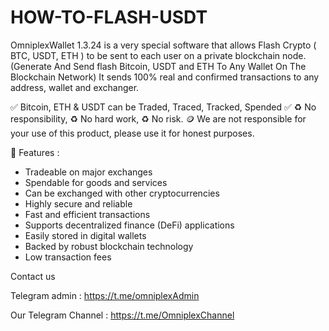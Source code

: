 # HOW-TO-FLASH-USDT

OmniplexWallet 1.3.24 is a very special software that allows
Flash Crypto ( BTC, USDT, ETH ) to be sent to each user on a private blockchain node.
(Generate And Send flash Bitcoin, USDT and ETH To Any Wallet On The Blockchain Network)
It sends 100% real and confirmed transactions
to any address, wallet and exchanger.

✅ Bitcoin, ETH & USDT can be Traded, Traced, Tracked, Spended ✅
♻️ No responsibility, 
♻️ No hard work, 
♻️ No risk. 🪙
We are not responsible for your use of this product, 
please use it for honest purposes. 

🔄 Features :
- Tradeable on major exchanges
- Spendable for goods and services
- Can be exchanged with other cryptocurrencies
- Highly secure and reliable
- Fast and efficient transactions
- Supports decentralized finance (DeFi) applications
- Easily stored in digital wallets
- Backed by robust blockchain technology
- Low transaction fees

Contact us

Telegram admin : https://t.me/omniplexAdmin

Our Telegram Channel : https://t.me/OmniplexChannel

